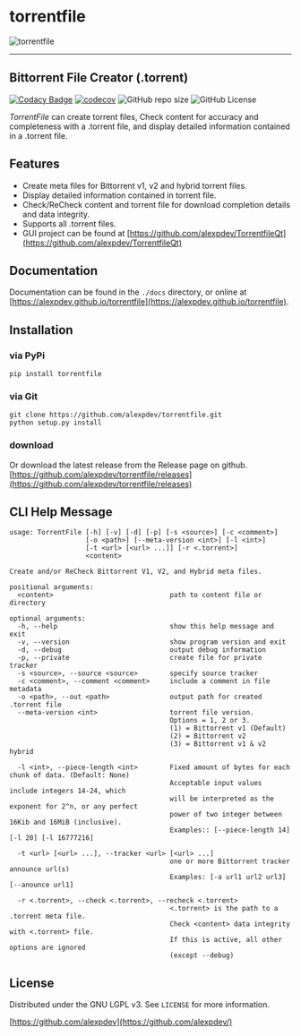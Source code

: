 # torrentfile

![torrentfile](https://github.com/alexpdev/torrentfile/blob/master/assets/torrentfile.png?raw=true)

------

## Bittorrent File Creator (.torrent)

[![Codacy Badge](https://app.codacy.com/project/badge/Grade/2da47ec1b5904538a40230f049a02be4)](https://www.codacy.com/gh/alexpdev/torrentfile/dashboard?utm_source=github.com&utm_medium=referral&utm_content=alexpdev/torrentfile&utm_campaign=Badge_Grade)
[![codecov](https://codecov.io/gh/alexpdev/TorrentFile/branch/master/graph/badge.svg?token=PXFsxXVAHW)](https://codecov.io/gh/alexpdev/TorrentFile)
![GitHub repo size](https://img.shields.io/github/repo-size/alexpdev/TorrentFileorrentfile?style=plastic)
![GitHub License](https://img.shields.io/github/license/alexpdev/TorrentFile?style=plastic)

_TorrentFile_ can create torrent files, Check content for accuracy and completeness with a
.torrent file, and display detailed information contained in a .torrent file.

## Features

- Create meta files for Bittorrent v1, v2 and hybrid torrent files.
- Display detailed information contained in torrent file.
- Check/ReCheck content and torrent file for download completion details and data integrity.
- Supports all .torrent files.
- GUI project can be found at [https://github.com/alexpdev/TorrentfileQt](https://github.com/alexpdev/TorrentfileQt)

## Documentation

Documentation can be found in the `./docs` directory, or online at [https://alexpdev.github.io/torrentfile](https://alexpdev.github.io/torrentfile).

## Installation

### via PyPi

`pip install torrentfile`

### via Git

```bash:
git clone https://github.com/alexpdev/torrentfile.git
python setup.py install
```

### download

Or download the latest release from the Release page on github.
[https://github.com/alexpdev/torrentfile/releases](https://github.com/alexpdev/torrentfile/releases)

## CLI Help Message

```bash:
usage: TorrentFile [-h] [-v] [-d] [-p] [-s <source>] [-c <comment>]
                   [-o <path>] [--meta-version <int>] [-l <int>]
                   [-t <url> [<url> ...]] [-r <.torrent>]
                   <content>

Create and/or ReCheck Bittorrent V1, V2, and Hybrid meta files.

positional arguments:
  <content>                             path to content file or directory

optional arguments:
  -h, --help                            show this help message and exit
  -v, --version                         show program version and exit
  -d, --debug                           output debug information
  -p, --private                         create file for private tracker
  -s <source>, --source <source>        specify source tracker
  -c <comment>, --comment <comment>     include a comment in file metadata
  -o <path>, --out <path>               output path for created .torrent file
  --meta-version <int>                  torrent file version.
                                        Options = 1, 2 or 3.
                                        (1) = Bittorrent v1 (Default)
                                        (2) = Bittorrent v2
                                        (3) = Bittorrent v1 & v2 hybrid

  -l <int>, --piece-length <int>        Fixed amount of bytes for each chunk of data. (Default: None)
                                        Acceptable input values include integers 14-24, which
                                        will be interpreted as the exponent for 2^n, or any perfect
                                        power of two integer between 16Kib and 16MiB (inclusive).
                                        Examples:: [--piece-length 14] [-l 20] [-l 16777216]

  -t <url> [<url> ...], --tracker <url> [<url> ...]
                                        one or more Bittorrent tracker announce url(s)
                                        Examples: [-a url1 url2 url3]  [--anounce url1]

  -r <.torrent>, --check <.torrent>, --recheck <.torrent>
                                        <.torrent> is the path to a .torrent meta file.
                                        Check <content> data integrity with <.torrent> file.
                                        If this is active, all other options are ignored
                                        (except --debug)
```

## License

Distributed under the GNU LGPL v3. See `LICENSE` for more information.

[https://github.com/alexpdev](https://github.com/alexpdev/)
